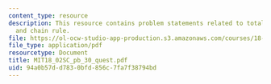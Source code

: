 ```yaml
---
content_type: resource
description: This resource contains problem statements related to total differentials
  and chain rule.
file: https://ol-ocw-studio-app-production.s3.amazonaws.com/courses/18-02sc-multivariable-calculus-fall-2010/94a0b57dd7830bfd856c7fa7f38794bd_MIT18_02SC_pb_30_quest.pdf
file_type: application/pdf
resourcetype: Document
title: MIT18_02SC_pb_30_quest.pdf
uid: 94a0b57d-d783-0bfd-856c-7fa7f38794bd
---
```

